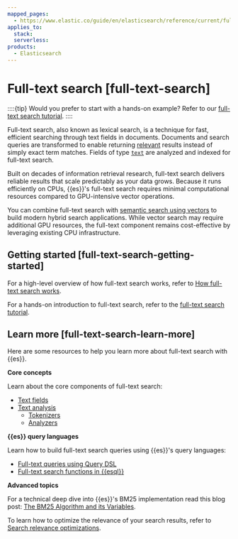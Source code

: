 ```yaml
---
mapped_pages:
  - https://www.elastic.co/guide/en/elasticsearch/reference/current/full-text-search.html
applies_to:
  stack:
  serverless:
products:
  - Elasticsearch
---
```


# Full-text search [full-text-search]

::::{tip}
Would you prefer to start with a hands-on example? Refer to our [full-text search tutorial](querydsl-full-text-filter-tutorial.md).
::::

Full-text search, also known as lexical search, is a technique for fast, efficient searching through text fields in documents. Documents and search queries are transformed to enable returning [relevant](https://www.elastic.co/what-is/search-relevance) results instead of simply exact term matches. Fields of type [`text`](elasticsearch://reference/elasticsearch/mapping-reference/text.md#text-field-type) are analyzed and indexed for full-text search.

Built on decades of information retrieval research, full-text search delivers reliable results that scale predictably as your data grows. Because it runs efficiently on CPUs, {{es}}'s full-text search requires minimal computational resources compared to GPU-intensive vector operations.

You can combine full-text search with [semantic search using vectors](semantic-search.md) to build modern hybrid search applications. While vector search may require additional GPU resources, the full-text component remains cost-effective by leveraging existing CPU infrastructure.

## Getting started [full-text-search-getting-started]


For a high-level overview of how full-text search works, refer to [How full-text search works](full-text/how-full-text-works.md).

For a hands-on introduction to full-text search, refer to the [full-text search tutorial](querydsl-full-text-filter-tutorial.md).


## Learn more [full-text-search-learn-more]

Here are some resources to help you learn more about full-text search with {{es}}.

**Core concepts**

Learn about the core components of full-text search:

* [Text fields](elasticsearch://reference/elasticsearch/mapping-reference/text.md)
* [Text analysis](full-text/text-analysis-during-search.md)
    * [Tokenizers](elasticsearch://reference/text-analysis/tokenizer-reference.md)
    * [Analyzers](elasticsearch://reference/text-analysis/analyzer-reference.md)


**{{es}} query languages**

Learn how to build full-text search queries using {{es}}'s query languages:

* [Full-text queries using Query DSL](elasticsearch://reference/query-languages/query-dsl/full-text-queries.md)
* [Full-text search functions in {{esql}}](elasticsearch://reference/query-languages/esql/functions-operators/search-functions.md)

**Advanced topics**

For a technical deep dive into {{es}}'s BM25 implementation read this blog post: [The BM25 Algorithm and its Variables](https://www.elastic.co/blog/practical-bm25-part-2-the-bm25-algorithm-and-its-variables).

To learn how to optimize the relevance of your search results, refer to [Search relevance optimizations](full-text/search-relevance.md).

